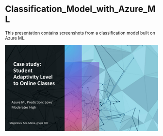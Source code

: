 # Classification_Model_with_Azure_ML
This presentation contains screenshots from a classification model built on Azure ML.

![alt text](https://github.com/StegarescuAnaMaria/Classification_Model_with_Azure_ML/blob/master/images/0001.jpg?raw=true)

